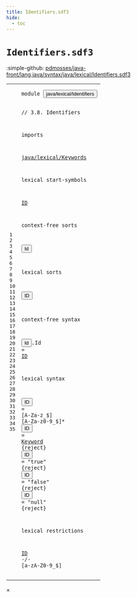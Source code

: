 ```yaml
---
title: Identifiers.sdf3
hide:
  - toc
---
```


# `Identifiers.sdf3`

:simple-github: [pdmosses/java-front/lang.java/syntax/java/lexical/Identifiers.sdf3]

[pdmosses/java-front/lang.java/syntax/java/lexical/Identifiers.sdf3]: https://github.com/pdmosses/java-front/blob/master/lang.java/syntax/java/lexical/Identifiers.sdf3 "The source file on GitHub"

<div class="sdf3"><table class="highlighttable"><tbody><tr><td class="linenos"><div class="linenodiv"><pre><span></span>1
2
3
4
5
6
7
8
9
10
11
12
13
14
15
16
17
18
19
20
21
22
23
24
25
26
27
28
29
30
31
32
33
34
35
</pre></div></td>
<td class="code"><pre><code><span class="keyword">module</span> <button class="modal-open" id="java/lexical/Identifiers_1_8" title="Multi-file references" data-urls="../Main.sdf3/#java/lexical/Identifiers_7_3 line 7; ../../Test.sdf3/#java/lexical/Identifiers_9_3 line 9; ../../classes/ClassDeclarations.sdf3/#java/lexical/Identifiers_6_3 line 6; ../../classes/ConstructorDeclarations.sdf3/#java/lexical/Identifiers_7_3 line 7; ../../classes/EnumDeclarations.sdf3/#java/lexical/Identifiers_6_3 line 6; ../../classes/FieldDeclarations.sdf3/#java/lexical/Identifiers_6_3 line 6; ../../classes/MethodDeclarations.sdf3/#java/lexical/Identifiers_8_3 line 8; ../../expressions/ClassInstanceCreation.sdf3/#java/lexical/Identifiers_7_3 line 7; ../../expressions/FieldAccess.sdf3/#java/lexical/Identifiers_7_3 line 7; ../../expressions/LambdaExpressions.sdf3/#java/lexical/Identifiers_7_3 line 7; ../../expressions/MethodInvocation.sdf3/#java/lexical/Identifiers_7_3 line 7; ../../expressions/MethodReference.sdf3/#java/lexical/Identifiers_8_3 line 8; ../../interfaces/Annotations.sdf3/#java/lexical/Identifiers_7_3 line 7; ../../interfaces/AnnotationTypes.sdf3/#java/lexical/Identifiers_7_3 line 7; ../../interfaces/InterfaceDeclarations.sdf3/#java/lexical/Identifiers_6_3 line 6; ../../names/Names.sdf3/#java/lexical/Identifiers_6_3 line 6; ../../packages/ImportDeclarations.sdf3/#java/lexical/Identifiers_7_3 line 7; ../../packages/PackageDeclarations.sdf3/#java/lexical/Identifiers_6_3 line 6; ../../statements/Statements.sdf3/#java/lexical/Identifiers_8_3 line 8; ../../types/ReferenceTypes.sdf3/#java/lexical/Identifiers_6_3 line 6; ../../types/TypeVariable.sdf3/#java/lexical/Identifiers_7_3 line 7">java/lexical/Identifiers</button>

<span class="layout">// 3.8. Identifiers</span>

<span class="keyword">imports</span>

  <a href="../Keywords.sdf3/#java/lexical/Keywords_1_8" id="java/lexical/Keywords_7_3" title="Defined at ../Keywords.sdf3 line 1">java/lexical/Keywords</a>

<span class="keyword">lexical start-symbols</span>
  
  <a href="#ID_19_3" id="ID_11_3" title="Defined at line 19, 27, 28, 29, 30, 31">ID</a>

<span class="keyword">context-free sorts</span>

  <button class="modal-open" id="Id_15_3" title="Multi-file references" data-urls="../../classes/ClassDeclarations.sdf3/#Id_37_33 line 37; ../../classes/ConstructorDeclarations.sdf3/#Id_25_51 line 25; ../../classes/EnumDeclarations.sdf3/#Id_21_32 line 21, 26, 31, 35; ../../classes/FieldDeclarations.sdf3/#Id_31_33 line 31, 32, 59, 60; ../../classes/MethodDeclarations.sdf3/#Id_34_13 line 34, 37, 59; ../../expressions/ClassInstanceCreation.sdf3/#Id_24_45 line 24, 27, 31; ../../expressions/FieldAccess.sdf3/#Id_18_44 line 18, 19, 20; ../../expressions/LambdaExpressions.sdf3/#Id_19_42 line 19, 21; ../../expressions/MethodInvocation.sdf3/#Id_16_64 line 16, 17, 18; ../../expressions/MethodReference.sdf3/#Id_14_73 line 14, 15, 16, 17; ../../interfaces/Annotations.sdf3/#Id_23_36 line 23; ../../interfaces/AnnotationTypes.sdf3/#Id_27_42 line 27, 38; ../../interfaces/InterfaceDeclarations.sdf3/#Id_27_41 line 27; ../../names/Names.sdf3/#Id_19_41 line 19, 20, 21, 22, 23, 24, 25, 26, 27, 28, 29; ../../packages/ImportDeclarations.sdf3/#Id_17_71 line 17; ../../packages/PackageDeclarations.sdf3/#Id_15_74 line 15; ../../statements/Statements.sdf3/#Id_34_25 line 34, 84, 87; ../../types/ReferenceTypes.sdf3/#Id_26_64 line 26, 27, 35; ../../types/TypeVariable.sdf3/#Id_16_62 line 16, 17">Id</button>

<span class="keyword">lexical sorts</span>
  
  <button class="modal-open" id="ID_19_3" title="Multi-file references" data-urls="#ID_11_3 line 11, 23, 35; ../../Test.sdf3/#ID_25_7 line 25, 31">ID</button>

<span class="keyword">context-free syntax</span>

  <button class="modal-open" id="Id_23_3" title="Multi-file references" data-urls="../../classes/ClassDeclarations.sdf3/#Id_37_33 line 37; ../../classes/ConstructorDeclarations.sdf3/#Id_25_51 line 25; ../../classes/EnumDeclarations.sdf3/#Id_21_32 line 21, 26, 31, 35; ../../classes/FieldDeclarations.sdf3/#Id_31_33 line 31, 32, 59, 60; ../../classes/MethodDeclarations.sdf3/#Id_34_13 line 34, 37, 59; ../../expressions/ClassInstanceCreation.sdf3/#Id_24_45 line 24, 27, 31; ../../expressions/FieldAccess.sdf3/#Id_18_44 line 18, 19, 20; ../../expressions/LambdaExpressions.sdf3/#Id_19_42 line 19, 21; ../../expressions/MethodInvocation.sdf3/#Id_16_64 line 16, 17, 18; ../../expressions/MethodReference.sdf3/#Id_14_73 line 14, 15, 16, 17; ../../interfaces/Annotations.sdf3/#Id_23_36 line 23; ../../interfaces/AnnotationTypes.sdf3/#Id_27_42 line 27, 38; ../../interfaces/InterfaceDeclarations.sdf3/#Id_27_41 line 27; ../../names/Names.sdf3/#Id_19_41 line 19, 20, 21, 22, 23, 24, 25, 26, 27, 28, 29; ../../packages/ImportDeclarations.sdf3/#Id_17_71 line 17; ../../packages/PackageDeclarations.sdf3/#Id_15_74 line 15; ../../statements/Statements.sdf3/#Id_34_25 line 34, 84, 87; ../../types/ReferenceTypes.sdf3/#Id_26_64 line 26, 27, 35; ../../types/TypeVariable.sdf3/#Id_16_62 line 16, 17">Id</button>.<span class="cons_Constructor"><span id="Id_23_6" title="Not referenced">Id</span></span> = <a href="#ID_19_3" id="ID_23_11" title="Defined at line 19, 27, 28, 29, 30, 31">ID</a>

<span class="keyword">lexical syntax</span>

  <button class="modal-open" id="ID_27_3" title="Multi-file references" data-urls="#ID_11_3 line 11, 23, 35; ../../Test.sdf3/#ID_25_7 line 25, 31">ID</button> = [<span class="cons_Regular">A</span>-<span class="cons_Regular">Z</span><span class="cons_Regular">a</span>-<span class="cons_Regular">z</span>\_\$] [<span class="cons_Regular">A</span>-<span class="cons_Regular">Z</span><span class="cons_Regular">a</span>-<span class="cons_Regular">z</span><span class="cons_Regular">0</span>-<span class="cons_Regular">9</span>\_\$]*
  <button class="modal-open" id="ID_28_3" title="Multi-file references" data-urls="#ID_11_3 line 11, 23, 35; ../../Test.sdf3/#ID_25_7 line 25, 31">ID</button> = <a href="../Keywords.sdf3/#Keyword_7_3" id="Keyword_28_8" title="Defined at ../Keywords.sdf3 line 7, 8, 9, 10, 11, 12, 13, 14, 15, 16, 17, 18, 19, 20, 21, 22, 23, 24, 25, 26, 27, 28, 29, 30, 31, 32, 33, 34, 35, 36, 37, 38, 39, 40, 41, 42, 43, 44, 45, 46, 47, 48, 49, 50, 51, 52, 53, 54, 55, 56">Keyword</a> {<span class="keyword">reject</span>}
  <button class="modal-open" id="ID_29_3" title="Multi-file references" data-urls="#ID_11_3 line 11, 23, 35; ../../Test.sdf3/#ID_25_7 line 25, 31">ID</button> = <span class="cons_Lit">"true"</span> {<span class="keyword">reject</span>}
  <button class="modal-open" id="ID_30_3" title="Multi-file references" data-urls="#ID_11_3 line 11, 23, 35; ../../Test.sdf3/#ID_25_7 line 25, 31">ID</button> = <span class="cons_Lit">"false"</span> {<span class="keyword">reject</span>}
  <button class="modal-open" id="ID_31_3" title="Multi-file references" data-urls="#ID_11_3 line 11, 23, 35; ../../Test.sdf3/#ID_25_7 line 25, 31">ID</button> = <span class="cons_Lit">"null"</span> {<span class="keyword">reject</span>}

<span class="keyword">lexical restrictions</span>

  <a href="#ID_19_3" id="ID_35_3" title="Defined at line 19, 27, 28, 29, 30, 31">ID</a> -/- [<span class="cons_Regular">a</span>-<span class="cons_Regular">z</span><span class="cons_Regular">A</span>-<span class="cons_Regular">Z</span><span class="cons_Regular">0</span>-<span class="cons_Regular">9</span>\_\$]
</code></pre></td></tr></tbody></table></div>

<div id="modal">
  <div id="modal-content">
    <span id="modal-close">&times;</span>
    <h2 id="modal-h2"></h2>
    <p  id="modal-p"></p>
    <ul id="modal-ul"></ul>
  </div>
</div>

